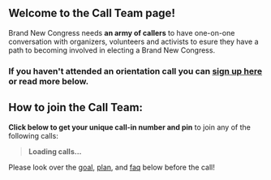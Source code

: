 ## Welcome to the Call Team page!

Brand New Congress needs **an army of callers** to have one-on-one conversation with organizers, volunteers and activists to esure they have a path to becoming involved in electing a Brand New Congress.

### If you haven't attended an orientation call you can [sign up here](/call) or read more below.

## How to join the Call Team:

**Click below to get your unique call-in number and pin** to join any of the following calls:

<blockquote>
	<div id="upcomingConferences">
		<p><b>Loading calls...</b></p>
	</div>
</blockquote>

Please look over the [goal](/goal), [plan](/plan), and [faq](/faq) below before the call!
